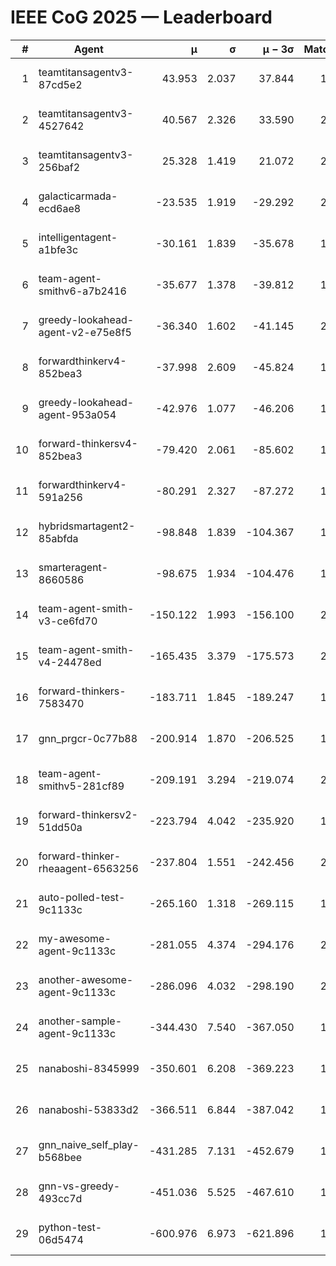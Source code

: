 # IEEE CoG 2025 — Leaderboard

| # | Agent | μ | σ | μ − 3σ | Matches | Updated |
|---:|---|---:|---:|---:|---:|---|
| 1 | teamtitansagentv3-87cd5e2 | 43.953 | 2.037 | 37.844 | 1912 | 2025-08-18 03:27 |
| 2 | teamtitansagentv3-4527642 | 40.567 | 2.326 | 33.590 | 2100 | 2025-08-18 03:27 |
| 3 | teamtitansagentv3-256baf2 | 25.328 | 1.419 | 21.072 | 2052 | 2025-08-18 03:27 |
| 4 | galacticarmada-ecd6ae8 | -23.535 | 1.919 | -29.292 | 2320 | 2025-08-18 03:27 |
| 5 | intelligentagent-a1bfe3c | -30.161 | 1.839 | -35.678 | 1611 | 2025-08-18 03:27 |
| 6 | team-agent-smithv6-a7b2416 | -35.677 | 1.378 | -39.812 | 1920 | 2025-08-18 03:27 |
| 7 | greedy-lookahead-agent-v2-e75e8f5 | -36.340 | 1.602 | -41.145 | 2156 | 2025-08-18 03:27 |
| 8 | forwardthinkerv4-852bea3 | -37.998 | 2.609 | -45.824 | 1564 | 2025-08-18 03:27 |
| 9 | greedy-lookahead-agent-953a054 | -42.976 | 1.077 | -46.206 | 1916 | 2025-08-18 03:27 |
| 10 | forward-thinkersv4-852bea3 | -79.420 | 2.061 | -85.602 | 1585 | 2025-08-18 03:27 |
| 11 | forwardthinkerv4-591a256 | -80.291 | 2.327 | -87.272 | 1892 | 2025-08-18 03:27 |
| 12 | hybridsmartagent2-85abfda | -98.848 | 1.839 | -104.367 | 1937 | 2025-08-18 03:27 |
| 13 | smarteragent-8660586 | -98.675 | 1.934 | -104.476 | 1793 | 2025-08-18 03:27 |
| 14 | team-agent-smith-v3-ce6fd70 | -150.122 | 1.993 | -156.100 | 2280 | 2025-08-18 03:27 |
| 15 | team-agent-smith-v4-24478ed | -165.435 | 3.379 | -175.573 | 2120 | 2025-08-18 03:27 |
| 16 | forward-thinkers-7583470 | -183.711 | 1.845 | -189.247 | 1740 | 2025-08-18 03:27 |
| 17 | gnn_prgcr-0c77b88 | -200.914 | 1.870 | -206.525 | 1870 | 2025-08-18 03:27 |
| 18 | team-agent-smithv5-281cf89 | -209.191 | 3.294 | -219.074 | 2060 | 2025-08-18 03:27 |
| 19 | forward-thinkersv2-51dd50a | -223.794 | 4.042 | -235.920 | 1876 | 2025-08-18 03:27 |
| 20 | forward-thinker-rheaagent-6563256 | -237.804 | 1.551 | -242.456 | 2056 | 2025-08-18 03:27 |
| 21 | auto-polled-test-9c1133c | -265.160 | 1.318 | -269.115 | 1760 | 2025-08-18 03:27 |
| 22 | my-awesome-agent-9c1133c | -281.055 | 4.374 | -294.176 | 2280 | 2025-08-18 03:27 |
| 23 | another-awesome-agent-9c1133c | -286.096 | 4.032 | -298.190 | 2100 | 2025-08-18 03:27 |
| 24 | another-sample-agent-9c1133c | -344.430 | 7.540 | -367.050 | 1820 | 2025-08-18 03:27 |
| 25 | nanaboshi-8345999 | -350.601 | 6.208 | -369.223 | 1800 | 2025-08-18 03:27 |
| 26 | nanaboshi-53833d2 | -366.511 | 6.844 | -387.042 | 1600 | 2025-08-18 03:27 |
| 27 | gnn_naive_self_play-b568bee | -431.285 | 7.131 | -452.679 | 1700 | 2025-08-18 03:27 |
| 28 | gnn-vs-greedy-493cc7d | -451.036 | 5.525 | -467.610 | 1700 | 2025-08-18 03:27 |
| 29 | python-test-06d5474 | -600.976 | 6.973 | -621.896 | 1690 | 2025-08-18 03:27 |
